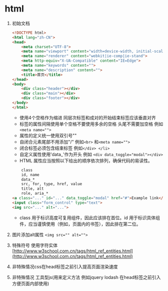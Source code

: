 # html
1. 初始文档
    ```html
    <!DOCTYPE html>
    <html lang="zh-CN">
    <head>
        <meta charset="UTF-8">
        <meta name="viewport" content="width=device-width, initial-scale=1, maximum-scale=1, minimum-scale=1, user-scalable=no">//手机版加入此行代码
        <meta name="renderer" content="webkit|ie-comp|ie-stand">
        <meta http-equiv="X-UA-Compatible" content="IE=Edge">
        <meta name="keywords" content="">
        <meta name="description" content="">
        <title>首页</title>
    </head>
    <body>
        <div class="header"></div>
        <div class="main"></div>
        <div class="footer"></div>
    </body>
    </html>
    ```

    - 使用4个空格作为缩进 同层次标签和成对的开始结束标签应该垂直对齐
    - 标签的属性间隔使用单个空格不要使用多余的空格 头尾不需要加空格 例如`<meta name="">`
    - 属性的定义统一使用双引号""
    - 自闭合元素尾部不用添加"/" 例如`<br>` 和`<meta name="">`
    - 闭合标签必须包含结束标签 例如`</div> </li>`
    - 自定义属性使用'data_'作为开头 例如 `<div data_toggle="modal"></div>`
    - HTML 属性应当按照以下给出的顺序依次排列，确保代码的易读性。

    ```html
        class
        id, name
        data_*
        src, for, type, href, value
        title, alt
        role, aria_*
    <a class="..." id="..." data_toggle="modal" href="#">Example link</a>
    <input class="form_control" type="text">
    <img src="..." alt="...">
    ```

    - class 用于标识高度可复用组件，因此应该排在首位。id 用于标识具体组件，应当谨慎使用（例如，页面内的书签），因此排在第二位。


2. 图片添加alt属性
`<img src="" alt="">`

3. 特殊符号 使用字符实体 [http://www.w3school.com.cn/tags/html_ref_entities.html](http://www.w3school.com.cn/tags/html_ref_entities.html)

4. 非特殊情况css在head标签之前引入提高页面渲染速度

5. 非特殊情况 工具型js(用来定义方法 例如jquery lodash 在head标签之前引入 方便页面内部使用)